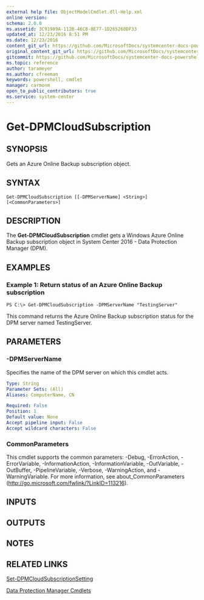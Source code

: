 ```yaml
---
external help file: ObjectModelCmdlet.dll-Help.xml
online version: 
schema: 2.0.0
ms.assetid: 3C91989A-112B-46C8-8E77-1D265260DF33
updated_at: 12/23/2016 8:51 PM
ms.date: 12/23/2016
content_git_url: https://github.com/MicrosoftDocs/systemcenter-docs-powershell/blob/master/systemcenter-cmdlets/SystemCenter2016/DataProtectionManager/vlatest/Get-DPMCloudSubscription.md
original_content_git_url: https://github.com/MicrosoftDocs/systemcenter-docs-powershell/blob/master/systemcenter-cmdlets/SystemCenter2016/DataProtectionManager/vlatest/Get-DPMCloudSubscription.md
gitcommit: https://github.com/MicrosoftDocs/systemcenter-docs-powershell/blob/66515d87034fb4944dd2b7035563d20b1b00d010/systemcenter-cmdlets/SystemCenter2016/DataProtectionManager/vlatest/Get-DPMCloudSubscription.md
ms.topic: reference
author: tarameyer
ms.author: cfreeman
keywords: powershell, cmdlet
manager: carmonm
open_to_public_contributors: true
ms.service: system-center
---
```


# Get-DPMCloudSubscription

## SYNOPSIS
Gets an Azure Online Backup subscription object.

## SYNTAX

```
Get-DPMCloudSubscription [[-DPMServerName] <String>] [<CommonParameters>]
```

## DESCRIPTION
The **Get-DPMCloudSubscription** cmdlet gets a Windows Azure Online Backup subscription object in System Center 2016 - Data Protection Manager (DPM).

## EXAMPLES

### Example 1: Return status of an Azure Online Backup subscription
```
PS C:\> Get-DPMCloudSubscription -DPMServerName "TestingServer"
```

This command returns the Azure Online Backup subscription status for the DPM server named TestingServer.

## PARAMETERS

### -DPMServerName
Specifies the name of the DPM server on which this cmdlet acts.

```yaml
Type: String
Parameter Sets: (All)
Aliases: ComputerName, CN

Required: False
Position: 1
Default value: None
Accept pipeline input: False
Accept wildcard characters: False
```

### CommonParameters
This cmdlet supports the common parameters: -Debug, -ErrorAction, -ErrorVariable, -InformationAction, -InformationVariable, -OutVariable, -OutBuffer, -PipelineVariable, -Verbose, -WarningAction, and -WarningVariable. For more information, see about_CommonParameters (http://go.microsoft.com/fwlink/?LinkID=113216).

## INPUTS

## OUTPUTS

## NOTES

## RELATED LINKS

[Set-DPMCloudSubscriptionSetting](xref:SystemCenter2016/DataProtectionManager/vlatest/Set-DPMCloudSubscriptionSetting.md)

[Data Protection Manager Cmdlets](xref:SystemCenter2016/DataProtectionManager/vlatest/DataProtectionManager.md)
